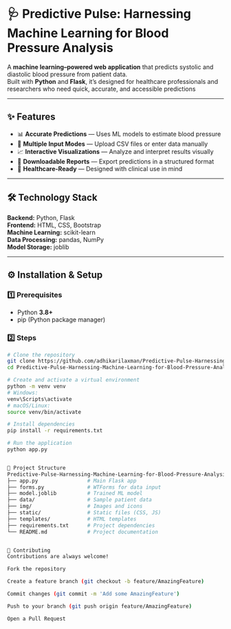 # 🩺 Predictive Pulse: Harnessing Machine Learning for Blood Pressure Analysis

A **machine learning–powered web application** that predicts systolic and diastolic blood pressure from patient data.  
Built with **Python** and **Flask**, it’s designed for healthcare professionals and researchers who need quick, accurate, and accessible predictions

---

## ✨ Features

- 📊 **Accurate Predictions** — Uses ML models to estimate blood pressure
- 📂 **Multiple Input Modes** — Upload CSV files or enter data manually
- 📈 **Interactive Visualizations** — Analyze and interpret results visually
- 💾 **Downloadable Reports** — Export predictions in a structured format
- 🏥 **Healthcare-Ready** — Designed with clinical use in mind

---

## 🛠 Technology Stack

**Backend:** Python, Flask  
**Frontend:** HTML, CSS, Bootstrap  
**Machine Learning:** scikit-learn  
**Data Processing:** pandas, NumPy  
**Model Storage:** joblib  

---

## ⚙️ Installation & Setup

### 1️⃣ Prerequisites
- Python **3.8+**
- pip (Python package manager)

### 2️⃣ Steps

```bash
# Clone the repository
git clone https://github.com/adhikarilaxman/Predictive-Pulse-Harnessing-Machine-Learning-for-Blood-Pressure-Analysis.git
cd Predictive-Pulse-Harnessing-Machine-Learning-for-Blood-Pressure-Analysis

# Create and activate a virtual environment
python -m venv venv
# Windows:
venv\Scripts\activate
# macOS/Linux:
source venv/bin/activate

# Install dependencies
pip install -r requirements.txt

# Run the application
python app.py


📂 Project Structure
Predictive-Pulse-Harnessing-Machine-Learning-for-Blood-Pressure-Analysis/
├── app.py                # Main Flask app
├── forms.py              # WTForms for data input
├── model.joblib          # Trained ML model
├── data/                 # Sample patient data
├── img/                  # Images and icons
├── static/               # Static files (CSS, JS)
├── templates/            # HTML templates
├── requirements.txt      # Project dependencies
└── README.md             # Project documentation


🤝 Contributing
Contributions are always welcome!

Fork the repository

Create a feature branch (git checkout -b feature/AmazingFeature)

Commit changes (git commit -m 'Add some AmazingFeature')

Push to your branch (git push origin feature/AmazingFeature)

Open a Pull Request
